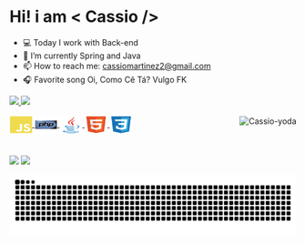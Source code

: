 # Hi! i am < Cassio />
- 💻 Today I work with Back-end
- 🌱 I’m currently Spring and Java 
- 📫 How to reach me: cassiomartinez2@gmail.com
- 🎧 Favorite song Oi, Como Cê Tá? Vulgo FK


<div>
  <a href="https://github.com/CMIzidoro">
  <img height="180em" src="https://github-readme-stats.vercel.app/api?username=CMIzidoro&show_icons=true&theme=highcontrast&include_all_commits=true&count_private=true"/>
  <img height="180em" src="https://github-readme-stats.vercel.app/api/top-langs/?username=CMIzidoro&layout=compact&langs_count=7&theme=highcontrast"/>
</div>

<div style="display: inline_block"><br>
  <img align="center" alt="Cassio-Js" height="30" width="40" src="https://raw.githubusercontent.com/devicons/devicon/master/icons/javascript/javascript-plain.svg">
  <img align="center" alt="Cassio-PHP" height="30" width="40" src="https://github.com/devicons/devicon/blob/master/icons/php/php-original.svg">
  <img align="center" alt="Cassio-PHP" height="30" width="40" src="https://github.com/devicons/devicon/blob/master/icons/java/java-original.svg">
  <img align="center" alt="Cassio-HTML" height="30" width="40" src="https://raw.githubusercontent.com/devicons/devicon/master/icons/html5/html5-original.svg">
  <img align="center" alt="Cassio-CSS" height="30" width="40" src="https://raw.githubusercontent.com/devicons/devicon/master/icons/css3/css3-original.svg">
  
  <img align="right" alt="Cassio-yoda"  src="https://i.imgur.com/SU8J5Ta.gif">

  #
  </div>
 
  <div> 

  <a href="https://instagram.com/cassio.mart" target="_blank"><img src="https://img.shields.io/badge/-Instagram-%23E4405F?style=for-the-badge&logo=instagram&logoColor=white" target="_blank"></a>
  <a href="https://www.linkedin.com/in/cassio-martinez/" target="_blank"><img src="https://img.shields.io/badge/-LinkedIn-%230077B5?style=for-the-badge&logo=linkedin&logoColor=white" target="_blank"></a> 

   ![Snake animation](https://github.com/CMIzidoro/CMIzidoro/blob/output/github-contribution-grid-snake.svg)
 

</div>

